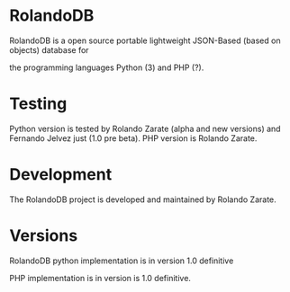 # RolandoDB
RolandoDB is a open source portable lightweight JSON-Based (based on objects) database for 

the programming languages Python (3) and PHP (?).

# Testing
Python version is tested by Rolando Zarate (alpha and new versions) and Fernando Jelvez just (1.0 pre beta).
PHP version is Rolando Zarate.

# Development
The RolandoDB project is developed and maintained
by Rolando Zarate.

# Versions
RolandoDB python implementation is in version 1.0 definitive

PHP implementation is in version is 1.0 definitive.
